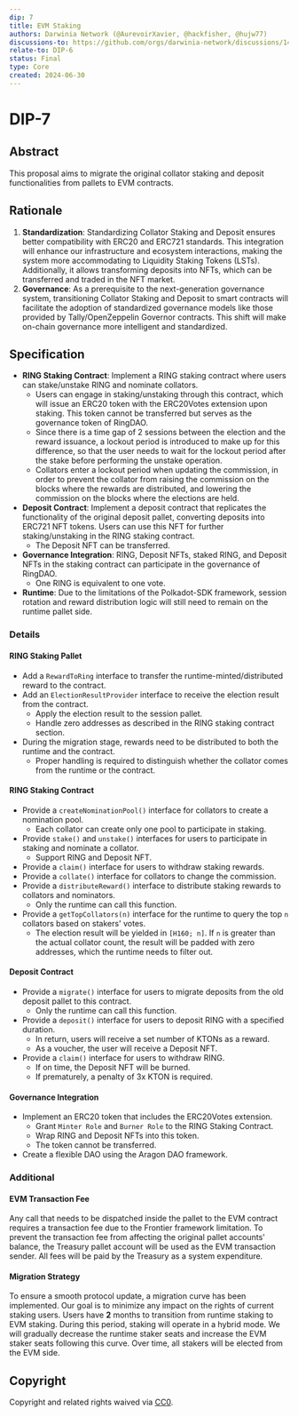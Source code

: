 ```yaml
---
dip: 7
title: EVM Staking
authors: Darwinia Network (@AurevoirXavier, @hackfisher, @hujw77)
discussions-to: https://github.com/orgs/darwinia-network/discussions/1481
relate-to: DIP-6
status: Final
type: Core
created: 2024-06-30
---
```


# DIP-7

## Abstract

This proposal aims to migrate the original collator staking and deposit functionalities from pallets to EVM contracts.

## Rationale

1. **Standardization**: Standardizing Collator Staking and Deposit ensures better compatibility with ERC20 and ERC721 standards. This integration will enhance our infrastructure and ecosystem interactions, making the system more accommodating to Liquidity Staking Tokens (LSTs). Additionally, it allows transforming deposits into NFTs, which can be transferred and traded in the NFT market.
2. **Governance**: As a prerequisite to the next-generation governance system, transitioning Collator Staking and Deposit to smart contracts will facilitate the adoption of standardized governance models like those provided by Tally/OpenZeppelin Governor contracts. This shift will make on-chain governance more intelligent and standardized.

## Specification

- **RING Staking Contract**: Implement a RING staking contract where users can stake/unstake RING and nominate collators.
  - Users can engage in staking/unstaking through this contract, which will issue an ERC20 token with the ERC20Votes extension upon staking. This token cannot be transferred but serves as the governance token of RingDAO.
  - Since there is a time gap of 2 sessions between the election and the reward issuance, a lockout period is introduced to make up for this difference, so that the user needs to wait for the lockout period after the stake before performing the unstake operation.
  - Collators enter a lockout period when updating the commission, in order to prevent the collator from raising the commission on the blocks where the rewards are distributed, and lowering the commission on the blocks where the elections are held.
- **Deposit Contract**: Implement a deposit contract that replicates the functionality of the original deposit pallet, converting deposits into ERC721 NFT tokens. Users can use this NFT for further staking/unstaking in the RING staking contract.
  - The Deposit NFT can be transferred.
- **Governance Integration**: RING, Deposit NFTs, staked RING, and Deposit NFTs in the staking contract can participate in the governance of RingDAO.
  - One RING is equivalent to one vote.
- **Runtime**: Due to the limitations of the Polkadot-SDK framework, session rotation and reward distribution logic will still need to remain on the runtime pallet side.

### Details

#### RING Staking Pallet

- Add a `RewardToRing` interface to transfer the runtime-minted/distributed reward to the contract.
- Add an `ElectionResultProvider` interface to receive the election result from the contract.
  - Apply the election result to the session pallet.
  - Handle zero addresses as described in the RING staking contract section.
- During the migration stage, rewards need to be distributed to both the runtime and the contract.
  - Proper handling is required to distinguish whether the collator comes from the runtime or the contract.

#### RING Staking Contract

- Provide a `createNominationPool()` interface for collators to create a nomination pool.
  - Each collator can create only one pool to participate in staking.
- Provide `stake()` and `unstake()` interfaces for users to participate in staking and nominate a collator.
  - Support RING and Deposit NFT.
- Provide a `claim()` interface for users to withdraw staking rewards.
- Provide a `collate()` interface for collators to change the commission.
- Provide a `distributeReward()` interface to distribute staking rewards to collators and nominators.
  - Only the runtime can call this function.
- Provide a `getTopCollators(n)` interface for the runtime to query the top `n` collators based on stakers' votes.
  - The election result will be yielded in `[H160; n]`. If `n` is greater than the actual collator count, the result will be padded with zero addresses, which the runtime needs to filter out.

#### Deposit Contract

- Provide a `migrate()` interface for users to migrate deposits from the old deposit pallet to this contract.
  - Only the runtime can call this function.
- Provide a `deposit()` interface for users to deposit RING with a specified duration.
  - In return, users will receive a set number of KTONs as a reward.
  - As a voucher, the user will receive a Deposit NFT.
- Provide a `claim()` interface for users to withdraw RING.
  - If on time, the Deposit NFT will be burned.
  - If prematurely, a penalty of 3x KTON is required.

#### Governance Integration

- Implement an ERC20 token that includes the ERC20Votes extension.
  - Grant `Minter Role` and `Burner Role` to the RING Staking Contract.
  - Wrap RING and Deposit NFTs into this token.
  - The token cannot be transferred.
- Create a flexible DAO using the Aragon DAO framework.

### Additional

#### EVM Transaction Fee

Any call that needs to be dispatched inside the pallet to the EVM contract requires a transaction fee due to the Frontier framework limitation. To prevent the transaction fee from affecting the original pallet accounts' balance, the Treasury pallet account will be used as the EVM transaction sender. All fees will be paid by the Treasury as a system expenditure.

#### Migration Strategy

To ensure a smooth protocol update, a migration curve has been implemented. Our goal is to minimize any impact on the rights of current staking users. Users have **2** months to transition from runtime staking to EVM staking. During this period, staking will operate in a hybrid mode. We will gradually decrease the runtime staker seats and increase the EVM staker seats following this curve. Over time, all stakers will be elected from the EVM side.

## Copyright

Copyright and related rights waived via [CC0](../LICENSE).
